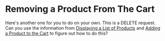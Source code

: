 # Removing a Product From The Cart

Here's another one for you to do on your own. This is a DELETE request. Can you use the information from [Displaying a List of Products](/displaying-a-list-of-products.md) and [Adding a Product to the Cart](/adding-a-product-to-the-cart.md) to figure out how to do this?

